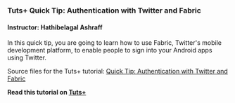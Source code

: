 ### Tuts+ Quick Tip: Authentication with Twitter and Fabric

#### Instructor: Hathibelagal Ashraff

In this quick tip, you are going to learn how to use Fabric, Twitter's mobile development platform, to enable people to sign into your Android apps using Twitter.

Source files for the Tuts+ tutorial: [Quick Tip: Authentication with Twitter and Fabric](http://code.tutsplus.com/tutorials/quick-tip-authentication-with-twitter-and-fabric--cms-23801)

**Read this tutorial on [Tuts+](https://code.tutsplus.com)**
